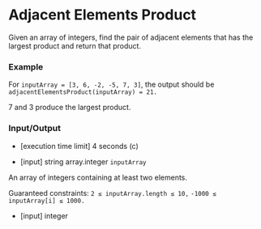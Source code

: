 # Adjacent Elements Product

Given an array of integers, find the pair of adjacent elements that has the largest product and return that product.

### Example

For `inputArray = [3, 6, -2, -5, 7, 3]`, the output should be
`adjacentElementsProduct(inputArray) = 21.`

7 and 3 produce the largest product.

### Input/Output

* \[execution time limit\] 4 seconds (c)

* \[input\] string array.integer `inputArray`

An array of integers containing at least two elements.

Guaranteed constraints:
`2 ≤ inputArray.length ≤ 10,`
`-1000 ≤ inputArray[i] ≤ 1000.`

* \[input\] integer

